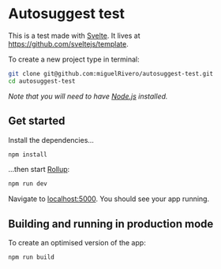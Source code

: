 # Autosuggest test

This is a test made with [Svelte](https://svelte.dev). It lives at https://github.com/sveltejs/template.

To create a new project type in terminal:

```bash
git clone git@github.com:miguelRivero/autosuggest-test.git
cd autosuggest-test
```

*Note that you will need to have [Node.js](https://nodejs.org) installed.*


## Get started

Install the dependencies...

```bash
npm install
```

...then start [Rollup](https://rollupjs.org):

```bash
npm run dev
```

Navigate to [localhost:5000](http://localhost:5000). You should see your app running. 

## Building and running in production mode

To create an optimised version of the app:

```bash
npm run build
```

